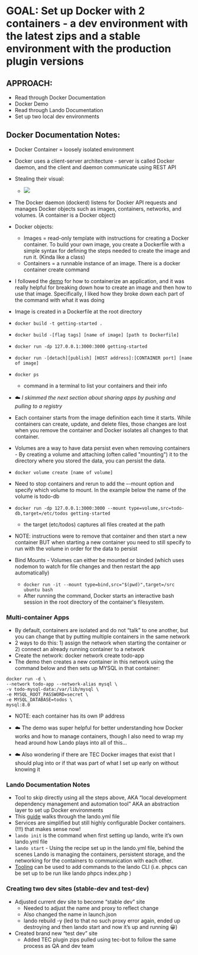 # GOAL: Set up Docker with 2 containers - a dev environment with the latest zips and a stable environment with the production plugin versions

## APPROACH:
- Read through Docker Documentation
- Docker Demo
- Read through Lando Documentation
- Set up two local dev environments

## Docker Documentation Notes:
- Docker Container = loosely isolated environment
- Docker uses a client-server architecture - server is called Docker daemon, and the client and daemon communicate using REST API
- Stealing their visual:
  - ![](https://docs.docker.com/get-started/images/docker-architecture.png)
- The Docker daemon (dockerd) listens for Docker API requests and manages Docker objects such as images, containers, networks, and volumes. (A container is a Docker object)
- Docker objects:
  - Images = read-only template with instructions for creating a Docker container. To build your own image, you create a Dockerfile with a simple syntax for defining the steps needed to create the image and run it. (Kinda like a class)
  - Containers = a runnable instance of an image. There is a docker container create command

- I followed the [demo](https://docs.docker.com/get-started) for how to containerize an application, and it was really helpful for breaking down how to create an image and then how to use that image. Specifically, I liked how they broke down each part of the command with what it was doing

- Image is created in a Dockerfile at the root directory
- `docker build -t getting-started .`
- `docker build -[flag tags] [name of image] [path to Dockerfile]`
- `docker run -dp 127.0.0.1:3000:3000 getting-started`
- `docker run -[detach][publish] [HOST address]:[CONTAINER port] [name of image]`
- `docker ps`
  - command in a terminal to list your containers and their info
- ☁️ _I skimmed the next section about sharing apps by pushing and pulling to a registry_
- Each container starts from the image definition each time it starts. While containers can create, update, and delete files, those changes are lost when you remove the container and Docker isolates all changes to that container.
- Volumes are a way to have data persist even when removing containers - By creating a volume and attaching (often called "mounting") it to the directory where you stored the data, you can persist the data.
- `docker volume create [name of volume]`
- Need to stop containers and rerun to add the –-mount option and specify which volume to mount. In the example below the name of the volume is todo-db
- `docker run -dp 127.0.0.1:3000:3000 --mount type=volume,src=todo-db,target=/etc/todos getting-started`
  - the target (etc/todos) captures all files created at the path
- NOTE: instructions were to remove that container and then start a new container BUT when starting a new container you need to still specify to run with the volume in order for the data to persist
- Bind Mounts - Volumes can either be mounted or binded (which uses nodemon to watch for file changes and then restart the app automatically)
  - `docker run -it --mount type=bind,src="$(pwd)",target=/src ubuntu bash`
  - After running the command, Docker starts an interactive bash session in the root directory of the container's filesystem.


### Multi-container Apps
- By default, containers are isolated and do not “talk” to one another, but you can change that by putting multiple containers in the same network
- 2 ways to do this: 1) assign the network when starting the container or 2) connect an already running container to a network
- Create the network: docker network create todo-app
- The demo then creates a new container in this network using the command below and then sets up MYSQL in that container:
```CLI
docker run -d \
--network todo-app --network-alias mysql \
-v todo-mysql-data:/var/lib/mysql \
-e MYSQL_ROOT_PASSWORD=secret \
-e MYSQL_DATABASE=todos \
mysql:8.0
```
- NOTE: each container has its own IP address

- ☁️ The demo was super helpful for better understanding how Docker works and how to manage containers, though I also need to wrap my head around how Lando plays into all of this…
- ☁️ Also wondering if there are TEC Docker images that exist that I should plug into or if that was part of what I set up early on without knowing it

### Lando Documentation Notes
- Tool to skip directly using all the steps above, AKA “local development dependency management and automation tool” AKA an abstraction layer to set up Docker environments
- This [guide](https://docs.lando.dev/getting-started/what-it-do.html) walks through the lando.yml file
- Services are simplified but still highly configurable Docker containers. (!!!) that makes sense now!
- `lando init` is the command when first setting up lando, write it’s own lando.yml file
- `lando start` - Using the recipe set up in the lando.yml file, behind the scenes Lando is managing the containers, persistent storage, and the networking for the containers to communication with each other.
- [Tooling](https://docs.lando.dev/lando-101/lando-tooling.html) can be used to add commands to the lando CLI (i.e. phpcs can be set up to be run like lando phpcs index.php )

### Creating two dev sites (stable-dev and test-dev)
- Adjusted current dev site to become “stable dev” site
  - Needed to adjust the name and proxy to reflect change
  - Also changed the name in launch.json
  - lando rebuild -y (led to that no such proxy error again, ended up destroying and then lando start and now it’s up and running 😀)
- Created brand new “test dev” site
  - Added TEC plugin zips pulled using tec-bot to follow the same process as QA and dev team 


